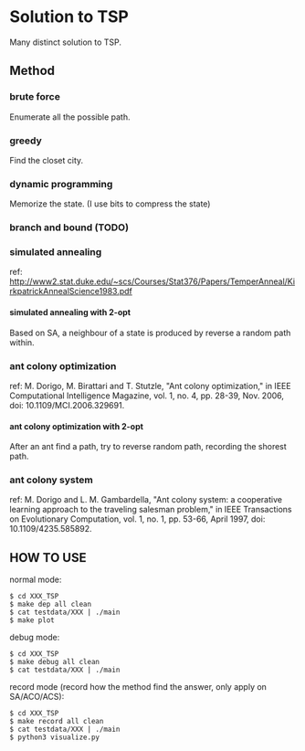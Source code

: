 # Solution to TSP
Many distinct solution to TSP.
## Method
### brute force
Enumerate all the possible path.

### greedy
Find the closet city. 

### dynamic programming
Memorize the state. (I use bits to compress the state)

### branch and bound (TODO)

### simulated annealing
ref: http://www2.stat.duke.edu/~scs/Courses/Stat376/Papers/TemperAnneal/KirkpatrickAnnealScience1983.pdf

#### simulated annealing with 2-opt
Based on SA, a neighbour of a state is produced by reverse a random path within.

### ant colony optimization
ref: M. Dorigo, M. Birattari and T. Stutzle, "Ant colony optimization," in IEEE Computational Intelligence Magazine, vol. 1, no. 4, pp. 28-39, Nov. 2006, doi: 10.1109/MCI.2006.329691.

#### ant colony optimization with 2-opt
After an ant find a path, try to reverse random path, recording the shorest path.

### ant colony system
ref: M. Dorigo and L. M. Gambardella, "Ant colony system: a cooperative learning approach to the traveling salesman problem," in IEEE Transactions on Evolutionary Computation, vol. 1, no. 1, pp. 53-66, April 1997, doi: 10.1109/4235.585892.

## HOW TO USE
normal mode:  
```
$ cd XXX_TSP
$ make dep all clean
$ cat testdata/XXX | ./main
$ make plot
```

debug mode:  
```
$ cd XXX_TSP
$ make debug all clean
$ cat testdata/XXX | ./main
```

record mode (record how the method find the answer, only apply on SA/ACO/ACS):
```
$ cd XXX_TSP
$ make record all clean
$ cat testdata/XXX | ./main
$ python3 visualize.py
```
